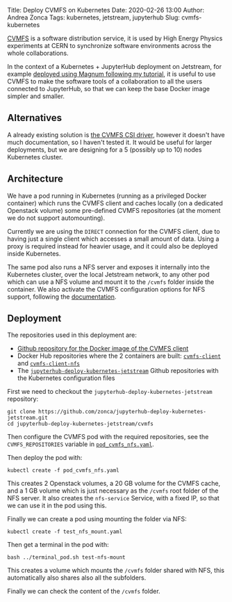 Title: Deploy CVMFS on Kubernetes
Date: 2020-02-26 13:00
Author: Andrea Zonca
Tags: kubernetes, jetstream, jupyterhub
Slug: cvmfs-kubernetes

[CVMFS](https://cvmfs.readthedocs.io/) is a software distribution service, it is used by High Energy Physics experiments at CERN
to synchronize software environments across the whole collaborations.

In the context of a Kubernetes + JupyterHub deployment on Jetstream, for example [deployed using Magnum following my tutorial](http://zonca.github.io/2019/06/kubernetes-jupyterhub-jetstream-magnum.html), it is useful to use CVMFS to make the software tools of a collaboration to all the users connected to JupyterHub, so that we can keep the base Docker image simpler and smaller.

## Alternatives

A already existing solution is [the CVMFS CSI driver](https://github.com/cernops/cvmfs-csi), however it doesn't have much documentation, so I haven't tested it. It would be useful for larger deployments, but we are designing for a 5 (possibly up to 10) nodes Kubernetes cluster.

## Architecture

We have a pod running in Kubernetes (running as a privileged Docker container) which runs the CVMFS client and caches locally
(on a dedicated Openstack volume) some pre-defined CVMFS repositories (at the moment we do not support automounting).

Currently we are using the `DIRECT` connection for the CVMFS client, due to having just a single client which accesses
a small amount of data. Using a proxy is required instead for heavier usage, and it could also be deployed inside Kubernetes.

The same pod also runs a NFS server and exposes it internally into the Kubernetes cluster, over the local Jetstream network,
to any other pod which can use a NFS volume and mount it to the `/cvmfs` folder inside the container.
We also activate the CVMFS configuration options for NFS support, following the [documentation](https://cvmfs.readthedocs.io/en/stable/cpt-configure.html#nfs-server-mode).

## Deployment

The repositories used in this deployment are:

* [Github repository for the Docker image of the CVMFS client](https://github.com/zonca/docker-cvmfs-client)
* Docker Hub repositories where the 2 containers are built: [`cvmfs-client`](https://hub.docker.com/r/zonca/cvmfs-client) and [`cvmfs-client-nfs`](https://hub.docker.com/r/zonca/cvmfs-client-nfs)
* The [`jupyterhub-deploy-kubernetes-jetstream`](https://github.com/zonca/jupyterhub-deploy-kubernetes-jetstream/tree/master/cvmfs) Github repositories with the Kubernetes configuration files

First we need to checkout the `jupyterhub-deploy-kubernetes-jetstream` repository:

    git clone https://github.com/zonca/jupyterhub-deploy-kubernetes-jetstream.git
    cd jupyterhub-deploy-kubernetes-jetstream/cvmfs

Then configure the CVMFS pod with the required repositories, see the `CVMFS_REPOSITORIES` variable in [`pod_cvmfs_nfs.yaml`](https://github.com/zonca/jupyterhub-deploy-kubernetes-jetstream/blob/master/cvmfs/pod_cvmfs_nfs.yaml).

Then deploy the pod with:

    kubectl create -f pod_cvmfs_nfs.yaml

This creates 2 Openstack volumes, a 20 GB volume for the CVMFS cache, and a 1 GB volume which is just necessary as the `/cvmfs` root folder of the NFS server.
It also creates the `nfs-service` Service, with a fixed IP, so that we can use it in the pod using this.

Finally we can create a pod using mounting the folder via NFS:

    kubectl create -f test_nfs_mount.yaml

Then get a terminal in the pod with:

    bash ../terminal_pod.sh test-nfs-mount

This creates a volume which mounts the `/cvmfs` folder shared with NFS, this automatically also shares also all the subfolders.

Finally we can check the content of the `/cvmfs` folder.
